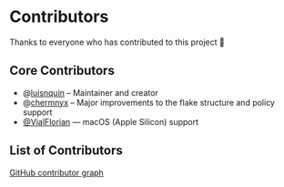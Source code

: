 # Contributors

Thanks to everyone who has contributed to this project 💜

## Core Contributors

- @[luisnquin](https://github.com/luisnquin) – Maintainer and creator
- @[chermnyx](https://github.com/chermnyx) – Major improvements to the flake structure and policy support
- [@VialFlorian](https://github.com/VialFlorian) — macOS (Apple Silicon) support

## List of Contributors

 [GitHub contributor graph](https://github.com/0xc000022070/zen-browser-flake/graphs/contributors)
